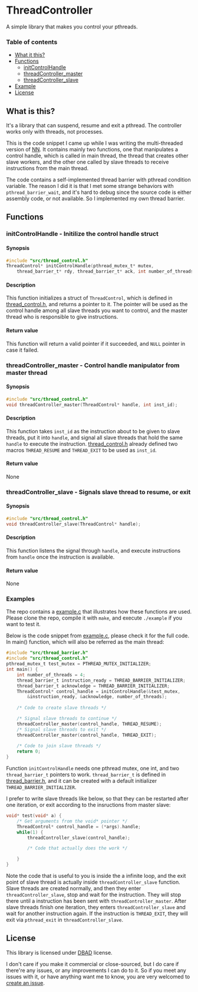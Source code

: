 # ThreadController

A simple library that makes you control your pthreads.
### Table of contents
  * [What it this?](#what-is-this)
  * [Functions](#functions)
    * [initControlHandle](#initcontrolhandle---initilize-the-control-handle-struct)
    * [threadController_master](#threadcontroller_master---control-handle-manipulator-from-master-thread)
    * [threadController_slave](#threadcontroller_slave---signals-slave-thread-to-resume-or-exit)
  * [Example](#example)
  * [License](#license)

## What is this?

It's a library that can suspend, resume and exit a pthread. The controller works only with threads, not processes.

This is the code snippet I came up while I was writing the multi-threaded version of [NN](https://github.com/bravo-t/NN). It contains mainly two functions, one that manipulates a control handle, which is called in main thread, the thread that creates other slave workers, and the other one called by slave threads to receive instructions from the main thread.

The code contains a self-implemented thread barrier with pthread condition variable. The reason I did it is that I met some strange behaviors with `pthread_barrier_wait`, and it's hard to debug since the source code is either assembly code, or not available. So I implemented my own thread barrier.

## Functions
### initControlHandle - Initilize the control handle struct
#### Synopsis
```c
#include "src/thread_control.h"
ThreadControl* initControlHandle(pthread_mutex_t* mutex, 
	thread_barrier_t* rdy, thread_barrier_t* ack, int number_of_threads);
```
#### Description
This function initializes a struct of `ThreadControl`, which is defined in [thread_control.h](src/thread_control.h), and returns a pointer to it. The pointer will be used as the control handle among all slave threads you want to control, and the master thread who is responsible to give instructions.
#### Return value
This function will return a valid pointer if it succeeded, and `NULL` pointer in case it failed.
### threadController_master - Control handle manipulator from master thread
#### Synopsis
```c
#include "src/thread_control.h"
void threadController_master(ThreadControl* handle, int inst_id);
```
#### Description
This function takes `inst_id` as the instruction about to be given to slave threads, put it into `handle`, and signal all slave threads that hold the same `handle` to execute the instruction. [thread_control.h](src/thread_control.h) already defined two macros `THREAD_RESUME` and `THREAD_EXIT` to be used as `inst_id`.
#### Return value
None
### threadController_slave - Signals slave thread to resume, or exit
#### Synopsis
```c
#include "src/thread_control.h"
void threadController_slave(ThreadControl* handle);
```
#### Description
This function listens the signal through `handle`, and execute instructions from `handle` once the instruction is available.
#### Return value
None
### Examples
The repo contains a [example.c](example.c) that illustrates how these functions are used. Please clone the repo, compile it with `make`, and execute `./example` if you want to test it.

Below is the code snippet from [example.c](example.c), please check it for the full code. 
In main() function, which will also be referred as the main thread:
```c
#include "src/thread_barrier.h"
#include "src/thread_control.h"
pthread_mutex_t test_mutex = PTHREAD_MUTEX_INITIALIZER;
int main() {
    int number_of_threads = 4;
    thread_barrier_t instruction_ready = THREAD_BARRIER_INITIALIZER;
    thread_barrier_t acknowledge = THREAD_BARRIER_INITIALIZER;
    ThreadControl* control_handle = initControlHandle(&test_mutex, 
    	&instruction_ready, &acknowledge, number_of_threads);
    
    /* Code to create slave threads */

    /* Signal slave threads to continue */
    threadController_master(control_handle, THREAD_RESUME);
    /* Signal slave threads to exit */
    threadController_master(control_handle, THREAD_EXIT);
    
    /* Code to join slave threads */
    return 0;
}
```
Function `initControlHandle` needs one pthread mutex, one int, and two `thread_barrier_t` pointers to work. `thread_barrier_t` is defined in [thread_barrier.h](src/thread_barrier.h), and it can be created with a default initializer `THREAD_BARRIER_INITIALIZER`. 

I prefer to write slave threads like below, so that they can be restarted after one iteration, or exit according to the insructions from master slave:
```c
void* test(void* a) {
    /* Get arguments from the void* pointer */
    ThreadControl* control_handle = (*args).handle;
    while(1) {
        threadController_slave(control_handle);

        /* Code that actually does the work */

    }
}
```
Note the code that is useful to you is inside the a infinite loop, and the exit point of slave thread is actually inside `threadController_slave` function. 
Slave threads are created normally, and then they enter `threadController_slave`, stop and wait for the instruction. They will stop there until a instruction has been sent with `threadController_master`. After slave threads finish one iteration, they enters `threadController_slave` and wait for another instruction again. If the instruction is `THREAD_EXIT`, they will exit via `pthread_exit` in `threadController_slave`.

## License

This library is licensed under [DBAD](LICENSE.md) license. 

I don't care if you make it commercial or close-sourced, but I do care if there're any issues, or any improvements I can do to it. So if you meet any issues with it, or have anything want me to know, you are very welcomed to [create an issue](https://github.com/bravo-t/ThreadController/issues/new).

